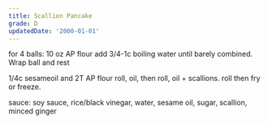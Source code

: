 ```yaml
---
title: Scallion Pancake
grade: D
updatedDate: '2000-01-01'
---
```

for 4 balls:
10 oz AP flour add 3/4-1c boiling water until barely combined. Wrap ball and rest

1/4c sesameoil and 2T AP flour
roll, oil, then roll, oil + scallions. roll then fry or freeze.

sauce: soy sauce, rice/black vinegar, water, sesame oil, sugar, scallion, minced ginger